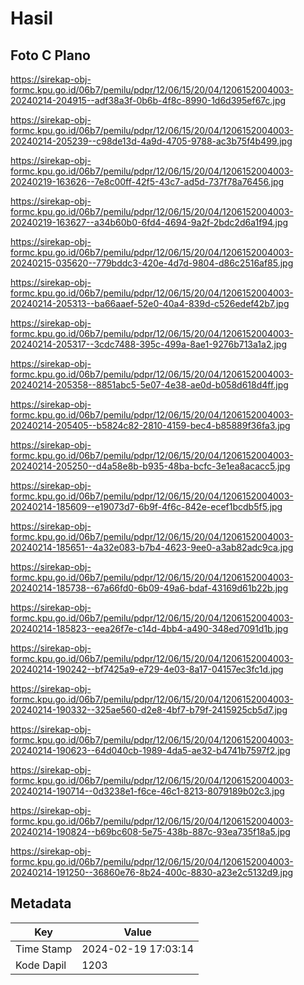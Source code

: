 # Hasil

## Foto C Plano

https://sirekap-obj-formc.kpu.go.id/06b7/pemilu/pdpr/12/06/15/20/04/1206152004003-20240214-204915--adf38a3f-0b6b-4f8c-8990-1d6d395ef67c.jpg

https://sirekap-obj-formc.kpu.go.id/06b7/pemilu/pdpr/12/06/15/20/04/1206152004003-20240214-205239--c98de13d-4a9d-4705-9788-ac3b75f4b499.jpg

https://sirekap-obj-formc.kpu.go.id/06b7/pemilu/pdpr/12/06/15/20/04/1206152004003-20240219-163626--7e8c00ff-42f5-43c7-ad5d-737f78a76456.jpg

https://sirekap-obj-formc.kpu.go.id/06b7/pemilu/pdpr/12/06/15/20/04/1206152004003-20240219-163627--a34b60b0-6fd4-4694-9a2f-2bdc2d6a1f94.jpg

https://sirekap-obj-formc.kpu.go.id/06b7/pemilu/pdpr/12/06/15/20/04/1206152004003-20240215-035620--779bddc3-420e-4d7d-9804-d86c2516af85.jpg

https://sirekap-obj-formc.kpu.go.id/06b7/pemilu/pdpr/12/06/15/20/04/1206152004003-20240214-205313--ba66aaef-52e0-40a4-839d-c526edef42b7.jpg

https://sirekap-obj-formc.kpu.go.id/06b7/pemilu/pdpr/12/06/15/20/04/1206152004003-20240214-205317--3cdc7488-395c-499a-8ae1-9276b713a1a2.jpg

https://sirekap-obj-formc.kpu.go.id/06b7/pemilu/pdpr/12/06/15/20/04/1206152004003-20240214-205358--8851abc5-5e07-4e38-ae0d-b058d618d4ff.jpg

https://sirekap-obj-formc.kpu.go.id/06b7/pemilu/pdpr/12/06/15/20/04/1206152004003-20240214-205405--b5824c82-2810-4159-bec4-b85889f36fa3.jpg

https://sirekap-obj-formc.kpu.go.id/06b7/pemilu/pdpr/12/06/15/20/04/1206152004003-20240214-205250--d4a58e8b-b935-48ba-bcfc-3e1ea8acacc5.jpg

https://sirekap-obj-formc.kpu.go.id/06b7/pemilu/pdpr/12/06/15/20/04/1206152004003-20240214-185609--e19073d7-6b9f-4f6c-842e-ecef1bcdb5f5.jpg

https://sirekap-obj-formc.kpu.go.id/06b7/pemilu/pdpr/12/06/15/20/04/1206152004003-20240214-185651--4a32e083-b7b4-4623-9ee0-a3ab82adc9ca.jpg

https://sirekap-obj-formc.kpu.go.id/06b7/pemilu/pdpr/12/06/15/20/04/1206152004003-20240214-185738--67a66fd0-6b09-49a6-bdaf-43169d61b22b.jpg

https://sirekap-obj-formc.kpu.go.id/06b7/pemilu/pdpr/12/06/15/20/04/1206152004003-20240214-185823--eea26f7e-c14d-4bb4-a490-348ed7091d1b.jpg

https://sirekap-obj-formc.kpu.go.id/06b7/pemilu/pdpr/12/06/15/20/04/1206152004003-20240214-190242--bf7425a9-e729-4e03-8a17-04157ec3fc1d.jpg

https://sirekap-obj-formc.kpu.go.id/06b7/pemilu/pdpr/12/06/15/20/04/1206152004003-20240214-190332--325ae560-d2e8-4bf7-b79f-2415925cb5d7.jpg

https://sirekap-obj-formc.kpu.go.id/06b7/pemilu/pdpr/12/06/15/20/04/1206152004003-20240214-190623--64d040cb-1989-4da5-ae32-b4741b7597f2.jpg

https://sirekap-obj-formc.kpu.go.id/06b7/pemilu/pdpr/12/06/15/20/04/1206152004003-20240214-190714--0d3238e1-f6ce-46c1-8213-8079189b02c3.jpg

https://sirekap-obj-formc.kpu.go.id/06b7/pemilu/pdpr/12/06/15/20/04/1206152004003-20240214-190824--b69bc608-5e75-438b-887c-93ea735f18a5.jpg

https://sirekap-obj-formc.kpu.go.id/06b7/pemilu/pdpr/12/06/15/20/04/1206152004003-20240214-191250--36860e76-8b24-400c-8830-a23e2c5132d9.jpg


## Metadata

| Key        | Value               |
| ---------- | ------------------- |
| Time Stamp | 2024-02-19 17:03:14 |
| Kode Dapil | 1203                |



